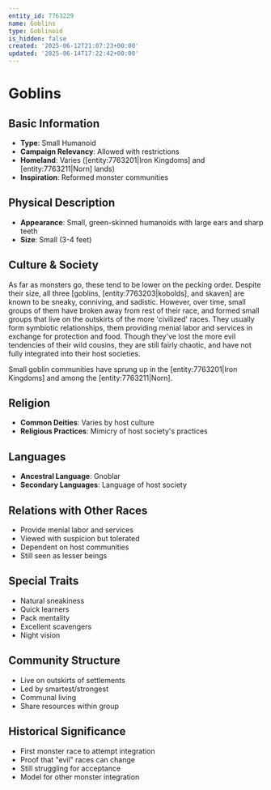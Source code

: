 ```yaml
---
entity_id: 7763229
name: Goblins
type: Goblinoid
is_hidden: false
created: '2025-06-12T21:07:23+00:00'
updated: '2025-06-14T17:22:42+00:00'
---
```


# Goblins

## Basic Information

- **Type**: Small Humanoid
- **Campaign Relevancy**: Allowed with restrictions
- **Homeland**: Varies ([entity:7763201|Iron Kingdoms] and [entity:7763211|Norn] lands)
- **Inspiration**: Reformed monster communities

## Physical Description

- **Appearance**: Small, green-skinned humanoids with large ears and sharp teeth
- **Size**: Small (3-4 feet)

## Culture & Society

As far as monsters go, these tend to be lower on the pecking order. Despite their size, all three [goblins, [entity:7763203|kobolds], and skaven] are known to be sneaky, conniving, and sadistic. However, over time, small groups of them have broken away from rest of their race, and formed small groups that live on the outskirts of the more 'civilized' races. They usually form symbiotic relationships, them providing menial labor and services in exchange for protection and food. Though they've lost the more evil tendencies of their wild cousins, they are still fairly chaotic, and have not fully integrated into their host societies.

Small goblin communities have sprung up in the [entity:7763201|Iron Kingdoms] and among the [entity:7763211|Norn].

## Religion

- **Common Deities**: Varies by host culture
- **Religious Practices**: Mimicry of host society's practices

## Languages

- **Ancestral Language**: Gnoblar
- **Secondary Languages**: Language of host society

## Relations with Other Races

- Provide menial labor and services
- Viewed with suspicion but tolerated
- Dependent on host communities
- Still seen as lesser beings

## Special Traits

- Natural sneakiness
- Quick learners
- Pack mentality
- Excellent scavengers
- Night vision

## Community Structure

- Live on outskirts of settlements
- Led by smartest/strongest
- Communal living
- Share resources within group

## Historical Significance

- First monster race to attempt integration
- Proof that "evil" races can change
- Still struggling for acceptance
- Model for other monster integration